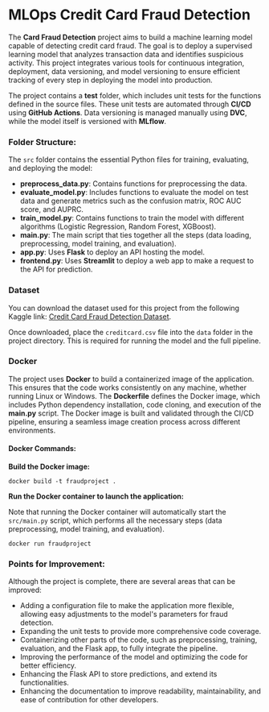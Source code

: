 <!DOCTYPE html>
<html lang="en">
<head>
    <meta charset="UTF-8">
    <meta name="viewport" content="width=device-width, initial-scale=1.0">
</head>
<body>

<h1>MLOps Credit Card Fraud Detection</h1>

<p>The <strong>Card Fraud Detection</strong> project aims to build a machine learning model capable of detecting credit card fraud. The goal is to deploy a supervised learning model that analyzes transaction data and identifies suspicious activity. This project integrates various tools for continuous integration, deployment, data versioning, and model versioning to ensure efficient tracking of every step in deploying the model into production.</p>

<p>The project contains a <strong>test</strong> folder, which includes unit tests for the functions defined in the source files. These unit tests are automated through <strong>CI/CD</strong> using <strong>GitHub Actions</strong>. Data versioning is managed manually using <strong>DVC</strong>, while the model itself is versioned with <strong>MLflow</strong>.</p>

<h3>Folder Structure:</h3>
<p>The <code>src</code> folder contains the essential Python files for training, evaluating, and deploying the model:</p>
<ul>
    <li><strong>preprocess_data.py</strong>: Contains functions for preprocessing the data.</li>
    <li><strong>evaluate_model.py</strong>: Includes functions to evaluate the model on test data and generate metrics such as the confusion matrix, ROC AUC score, and AUPRC.</li>
    <li><strong>train_model.py</strong>: Contains functions to train the model with different algorithms (Logistic Regression, Random Forest, XGBoost).</li>
    <li><strong>main.py</strong>: The main script that ties together all the steps (data loading, preprocessing, model training, and evaluation).</li>
    <li><strong>app.py</strong>: Uses <strong>Flask</strong> to deploy an API hosting the model.</li>
    <li><strong>frontend.py</strong>: Uses <strong>Streamlit</strong> to deploy a web app to make a request to the API for prediction.</li>
</ul>

<h3>Dataset</h3>
<p>You can download the dataset used for this project from the following Kaggle link: <a href="https://www.kaggle.com/datasets/mlg-ulb/creditcardfraud" target="_blank">Credit Card Fraud Detection Dataset</a>.
<p>Once downloaded, place the <code>creditcard.csv</code> file into the <code>data</code> folder in the project directory. This is required for running the model and the full pipeline.</p>

<h3>Docker</h3>

<p>The project uses <strong>Docker</strong> to build a containerized image of the application. This ensures that the code works consistently on any machine, whether running Linux or Windows. The <strong>Dockerfile</strong> defines the Docker image, which includes Python dependency installation, code cloning, and execution of the <strong>main.py</strong> script. The Docker image is built and validated through the CI/CD pipeline, ensuring a seamless image creation process across different environments.</p>

<h4>Docker Commands:</h4>
<p><strong>Build the Docker image:</strong></p>
<pre><code>docker build -t fraudproject .</code></pre>

<p><strong>Run the Docker container to launch the application:</strong></p>
<p>Note that running the Docker container will automatically start the <code>src/main.py</code> script, which performs all the necessary steps (data preprocessing, model training, and evaluation).</p>
<pre><code>docker run fraudproject</code></pre>

<h3>Points for Improvement:</h3>

<p>Although the project is complete, there are several areas that can be improved:</p>
<ul>
    <li>Adding a configuration file to make the application more flexible, allowing easy adjustments to the model's parameters for fraud detection.</li>
    <li>Expanding the unit tests to provide more comprehensive code coverage.</li>
    <li>Containerizing other parts of the code, such as preprocessing, training, evaluation, and the Flask app, to fully integrate the pipeline.</li>
    <li>Improving the performance of the model and optimizing the code for better efficiency.</li>
    <li>Enhancing the Flask API to store predictions, and extend its functionalities.</li>
    <li>Enhancing the documentation to improve readability, maintainability, and ease of contribution for other developers.</li>
</ul>

</body>
</html>
